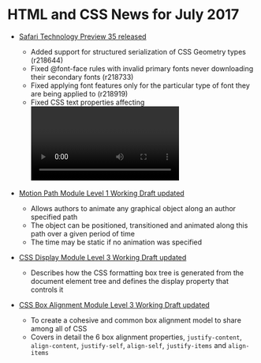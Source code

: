 # HTML and CSS News for July 2017

- [Safari Technology Preview 35 released](https://webkit.org/blog/7786/release-notes-for-safari-technology-preview-35/)
    + Added support for structured serialization of CSS Geometry types (r218644)
    + Fixed @font-face rules with invalid primary fonts never downloading their secondary fonts (r218733)
    + Fixed applying font features only for the particular type of font they are being applied to (r218919)
    + Fixed CSS text properties affecting <video> shadow root (r218655)

- [Motion Path Module Level 1 Working Draft updated](https://www.w3.org/TR/motion-1/#changes)
    + Allows authors to animate any graphical object along an author specified path
    + The object can be positioned, transitioned and animated along this path over a given period of time
    + The time may be static if no animation was specified

- [CSS Display Module Level 3 Working Draft updated](https://www.w3.org/TR/css-display-3/#changes)
    + Describes how the CSS formatting box tree is generated from the document element tree and defines the display property that controls it

- [CSS Box Alignment Module Level 3 Working Draft updated](https://www.w3.org/TR/css-display-3/#changes)
    + To create a cohesive and common box alignment model to share among all of CSS
    + Covers in detail the 6 box alignment properties, `justify-content`, `align-content`, `justify-self`, `align-self`, `justify-items` and `align-items`
